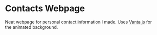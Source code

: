 # Contacts Webpage
Neat webpage for personal contact information I made. Uses [Vanta.js](https://www.vantajs.com/ "Vantajs") for the animated background.